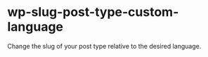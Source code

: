# wp-slug-post-type-custom-language
 Change the slug of your post type relative to the desired language.
